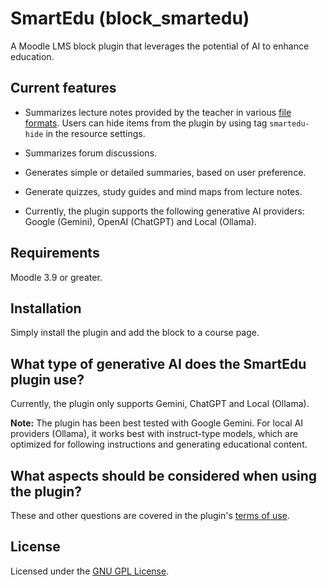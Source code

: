 SmartEdu (block_smartedu) 
====================

A Moodle LMS block plugin that leverages the potential of AI to enhance education.

Current features
--------

- Summarizes lecture notes provided by the teacher in various [file formats](file-formats.md). Users can hide items from the plugin by using tag `smartedu-hide` in the resource settings.

- Summarizes forum discussions.

- Generates simple or detailed summaries, based on user preference.

- Generate quizzes, study guides and mind maps from lecture notes.

- Currently, the plugin supports the following generative AI providers: Google (Gemini), OpenAI (ChatGPT) and Local (Ollama). 


Requirements
------------

Moodle 3.9 or greater.

Installation
------------

Simply install the plugin and add the block to a course page. 

What type of generative AI does the SmartEdu plugin use?
-------------------------------------

Currently, the plugin only supports Gemini, ChatGPT and Local (Ollama). 

**Note:** The plugin has been best tested with Google Gemini. For local AI providers (Ollama), it works best with instruct-type models, which are optimized for following instructions and generating educational content.


What aspects should be considered when using the plugin?
------------------------------------

These and other questions are covered in the plugin's [terms of use](terms-of-use.md).

License
-------

Licensed under the [GNU GPL License](LICENSE).
